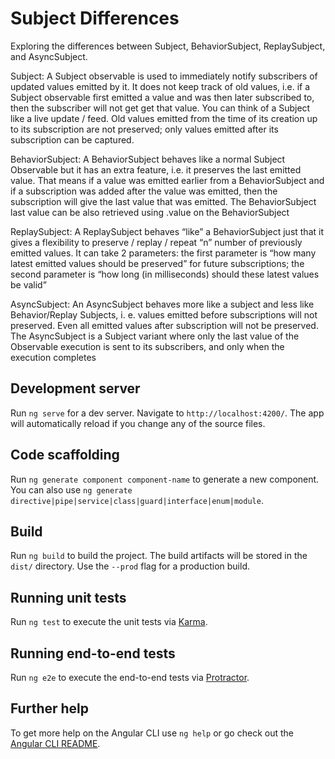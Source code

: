 # Subject Differences

Exploring the differences between Subject, BehaviorSubject, ReplaySubject, and AsyncSubject.

Subject: A Subject observable is used to immediately notify subscribers of updated values emitted by it. It does not keep track of old values, i.e. if a Subject observable first emitted a value and was then later subscribed to, then the subscriber will not get get that value. You can think of a Subject like a live update / feed. Old values emitted from the time of its creation up to its subscription are not preserved; only values emitted after its subscription can be captured.

BehaviorSubject: A BehaviorSubject behaves like a normal Subject Observable but it has an extra feature, i.e. it preserves the last emitted value. That means if a value was emitted earlier from a BehaviorSubject and if a subscription was added after the value was emitted, then the subscription will give the last value that was emitted. The BehaviorSubject last value can be also retrieved using .value on the BehaviorSubject

ReplaySubject: A ReplaySubject behaves “like” a BehaviorSubject just that it gives a flexibility to preserve / replay / repeat “n” number of previously emitted values. It can take 2 parameters: the first parameter is “how many latest emitted values should be preserved” for future subscriptions; the second parameter is “how long (in milliseconds) should these latest values be valid”

AsyncSubject: An AsyncSubject behaves more like a subject and less like Behavior/Replay Subjects, i. e. values emitted before subscriptions will not preserved. Even all emitted values after subscription will not be preserved. The AsyncSubject is a Subject variant where only the last value of the Observable execution is sent to its subscribers, and only when the execution completes

## Development server

Run `ng serve` for a dev server. Navigate to `http://localhost:4200/`. The app will automatically reload if you change any of the source files.

## Code scaffolding

Run `ng generate component component-name` to generate a new component. You can also use `ng generate directive|pipe|service|class|guard|interface|enum|module`.

## Build

Run `ng build` to build the project. The build artifacts will be stored in the `dist/` directory. Use the `--prod` flag for a production build.

## Running unit tests

Run `ng test` to execute the unit tests via [Karma](https://karma-runner.github.io).

## Running end-to-end tests

Run `ng e2e` to execute the end-to-end tests via [Protractor](http://www.protractortest.org/).

## Further help

To get more help on the Angular CLI use `ng help` or go check out the [Angular CLI README](https://github.com/angular/angular-cli/blob/master/README.md).
